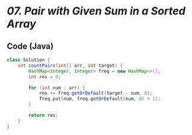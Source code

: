 # *07. Pair with Given Sum in a Sorted Array*
## Code (Java)

```java
class Solution {
    int countPairs(int[] arr, int target) {
        HashMap<Integer, Integer> freq = new HashMap<>();
        int res = 0;

        for (int num : arr) {
            res += freq.getOrDefault(target - num, 0);
            freq.put(num, freq.getOrDefault(num, 0) + 1);
        }

        return res;
    }
}
```
